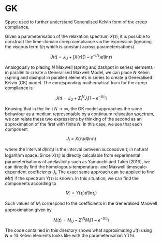# GK
Space used to further understand Generalised Kelvin form of the creep compliance.

Given a parameterisation of the relaxation spectrum $X(\tau)$, it is possible to construct the time-domain creep compliance via the expression (ignoring the viscous term $t/\eta$ which is constant across parameterisations)

$$ J(t) = J_U + \int X(\tau) (1 - e^{-t/\tau}) d (\text{ln} \tau) $$

Analogously to placing $N$ Maxwell (spring and dashpot in series) elements in parallel to create a Generalised Maxwell Model, we can place $N$ Kelvin (spring and dashpot in parallel) elements in series to create a Generalised Kelvin (GK) model. The corresponding mathematical form for the creep compliance is

$$ J(t) = J_U + \Sigma_i^N J_i (1 - e^{-t/\tau_i}) $$

Knowing that in the limit $N \rightarrow \infty$, the GK model approaches the same behaviour as a medium representable by a continuum relaxation spectrum, we can relate these two expressions by thinking of the second as an approximation of the first with finite $N$. In this case, we see that each component

$$ J_i = X(\tau_i) d (\text{ln} \tau_i) $$

where the interval $d (\text{ln} \tau_i)$ is the interval between successive $\tau_i$ in natural logarithm space. Since $X(\tau_i)$ is directly calculable from experimental parameterisations of anelasticity such as Yamauchi and Takei (2016), we can directly find the homologous-temperature- and Maxwell timescale- dependent coefficients $J_i$. The exact same approach can be applied to find $M(t)$ if the spectrum $Y(\tau)$ is known. In this situation, we can find the components according to

$$ M_i = Y(\tau_i) d (\text{ln} \tau_i) $$

Such values of $M_i$ correspond to the coefficients in the Generalised Maxwell approximation given by

$$ M(t) = M_U - \Sigma_i^N M_i (1 - e^{-t/\tau_i}) $$

The code contained in this directory shows what approximating $J(t)$ using $N=10$ Kelvin elements looks like with the parameterisation YT16.
